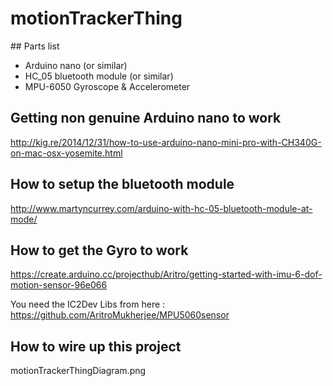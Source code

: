 # motionTrackerThing

## Parts list

* Arduino nano (or similar)
* HC_05 bluetooth module (or similar)
* MPU-6050 Gyroscope & Accelerometer

## Getting non genuine Arduino nano to work

 http://kig.re/2014/12/31/how-to-use-arduino-nano-mini-pro-with-CH340G-on-mac-osx-yosemite.html

## How to setup the bluetooth module

http://www.martyncurrey.com/arduino-with-hc-05-bluetooth-module-at-mode/

## How to get the Gyro to work 

https://create.arduino.cc/projecthub/Aritro/getting-started-with-imu-6-dof-motion-sensor-96e066

You need the IC2Dev Libs from here : https://github.com/AritroMukherjee/MPU5060sensor

## How to wire up this project

motionTrackerThingDiagram.png
